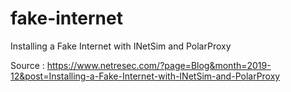 # fake-internet

Installing a Fake Internet with INetSim and PolarProxy

Source : https://www.netresec.com/?page=Blog&month=2019-12&post=Installing-a-Fake-Internet-with-INetSim-and-PolarProxy

